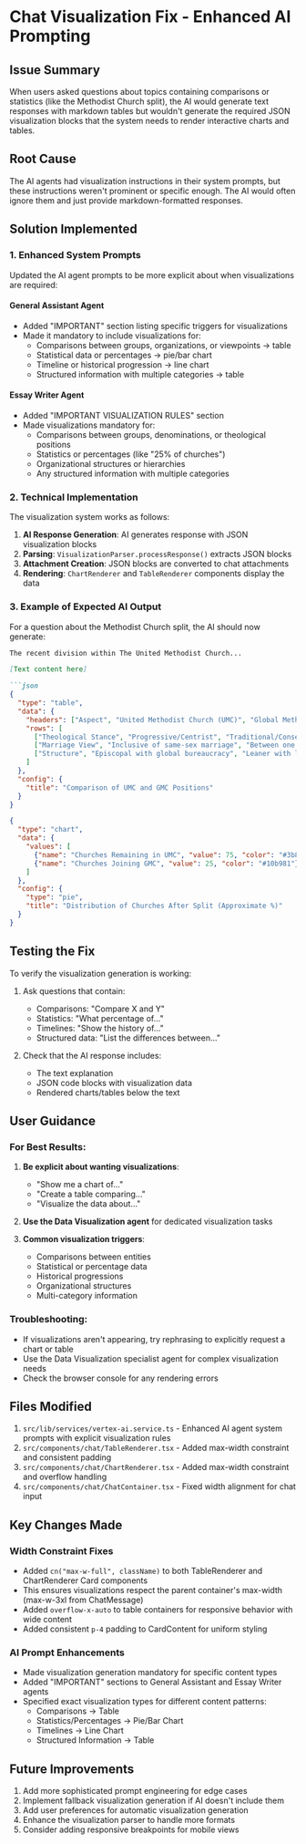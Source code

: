 # Chat Visualization Fix - Enhanced AI Prompting

## Issue Summary
When users asked questions about topics containing comparisons or statistics (like the Methodist Church split), the AI would generate text responses with markdown tables but wouldn't generate the required JSON visualization blocks that the system needs to render interactive charts and tables.

## Root Cause
The AI agents had visualization instructions in their system prompts, but these instructions weren't prominent or specific enough. The AI would often ignore them and just provide markdown-formatted responses.

## Solution Implemented

### 1. Enhanced System Prompts
Updated the AI agent prompts to be more explicit about when visualizations are required:

#### General Assistant Agent
- Added "IMPORTANT" section listing specific triggers for visualizations
- Made it mandatory to include visualizations for:
  - Comparisons between groups, organizations, or viewpoints → table
  - Statistical data or percentages → pie/bar chart
  - Timeline or historical progression → line chart
  - Structured information with multiple categories → table

#### Essay Writer Agent
- Added "IMPORTANT VISUALIZATION RULES" section
- Made visualizations mandatory for:
  - Comparisons between groups, denominations, or theological positions
  - Statistics or percentages (like "25% of churches")
  - Organizational structures or hierarchies
  - Any structured information with multiple categories

### 2. Technical Implementation
The visualization system works as follows:

1. **AI Response Generation**: AI generates response with JSON visualization blocks
2. **Parsing**: `VisualizationParser.processResponse()` extracts JSON blocks
3. **Attachment Creation**: JSON blocks are converted to chat attachments
4. **Rendering**: `ChartRenderer` and `TableRenderer` components display the data

### 3. Example of Expected AI Output

For a question about the Methodist Church split, the AI should now generate:

```markdown
The recent division within The United Methodist Church...

[Text content here]

```json
{
  "type": "table",
  "data": {
    "headers": ["Aspect", "United Methodist Church (UMC)", "Global Methodist Church (GMC)"],
    "rows": [
      ["Theological Stance", "Progressive/Centrist", "Traditional/Conservative"],
      ["Marriage View", "Inclusive of same-sex marriage", "Between one man and one woman"],
      ["Structure", "Episcopal with global bureaucracy", "Leaner with local church authority"]
    ]
  },
  "config": {
    "title": "Comparison of UMC and GMC Positions"
  }
}
```

```json
{
  "type": "chart",
  "data": {
    "values": [
      {"name": "Churches Remaining in UMC", "value": 75, "color": "#3b82f6"},
      {"name": "Churches Joining GMC", "value": 25, "color": "#10b981"}
    ]
  },
  "config": {
    "type": "pie",
    "title": "Distribution of Churches After Split (Approximate %)"
  }
}
```

## Testing the Fix

To verify the visualization generation is working:

1. Ask questions that contain:
   - Comparisons: "Compare X and Y"
   - Statistics: "What percentage of..."
   - Timelines: "Show the history of..."
   - Structured data: "List the differences between..."

2. Check that the AI response includes:
   - The text explanation
   - JSON code blocks with visualization data
   - Rendered charts/tables below the text

## User Guidance

### For Best Results:
1. **Be explicit about wanting visualizations**: 
   - "Show me a chart of..."
   - "Create a table comparing..."
   - "Visualize the data about..."

2. **Use the Data Visualization agent** for dedicated visualization tasks

3. **Common visualization triggers**:
   - Comparisons between entities
   - Statistical or percentage data
   - Historical progressions
   - Organizational structures
   - Multi-category information

### Troubleshooting:
- If visualizations aren't appearing, try rephrasing to explicitly request a chart or table
- Use the Data Visualization specialist agent for complex visualization needs
- Check the browser console for any rendering errors

## Files Modified
1. `src/lib/services/vertex-ai.service.ts` - Enhanced AI agent system prompts with explicit visualization rules
2. `src/components/chat/TableRenderer.tsx` - Added max-width constraint and consistent padding
3. `src/components/chat/ChartRenderer.tsx` - Added max-width constraint and overflow handling
4. `src/components/chat/ChatContainer.tsx` - Fixed width alignment for chat input

## Key Changes Made

### Width Constraint Fixes
- Added `cn("max-w-full", className)` to both TableRenderer and ChartRenderer Card components
- This ensures visualizations respect the parent container's max-width (max-w-3xl from ChatMessage)
- Added `overflow-x-auto` to table containers for responsive behavior with wide content
- Added consistent `p-4` padding to CardContent for uniform styling

### AI Prompt Enhancements
- Made visualization generation mandatory for specific content types
- Added "IMPORTANT" sections to General Assistant and Essay Writer agents
- Specified exact visualization types for different content patterns:
  - Comparisons → Table
  - Statistics/Percentages → Pie/Bar Chart
  - Timelines → Line Chart
  - Structured Information → Table

## Future Improvements
1. Add more sophisticated prompt engineering for edge cases
2. Implement fallback visualization generation if AI doesn't include them
3. Add user preferences for automatic visualization generation
4. Enhance the visualization parser to handle more formats
5. Consider adding responsive breakpoints for mobile views
